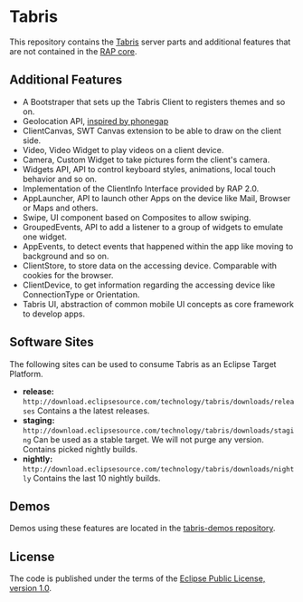Tabris
======

This repository contains the [Tabris](http://developer.eclipsesource.com/tabris/) server parts and additional features that are not contained in the [RAP core](http://eclipse.org/rap/).     

Additional Features
-------------------
* A Bootstraper that sets up the Tabris Client to registers themes and so on. 
* Geolocation API, [inspired by phonegap](http://docs.phonegap.com/en/1.4.1/phonegap_geolocation_geolocation.md.html#Geolocation)
* ClientCanvas, SWT Canvas extension to be able to draw on the client side.
* Video, Video Widget to play videos on a client device.
* Camera, Custom Widget to take pictures form the client's camera.
* Widgets API, API to control keyboard styles, animations, local touch behavior and so on.
* Implementation of the ClientInfo Interface provided by RAP 2.0.
* AppLauncher, API to launch other Apps on the device like Mail, Browser or Maps and others.
* Swipe, UI component based on Composites to allow swiping.
* GroupedEvents, API to add a listener to a group of widgets to emulate one widget.
* AppEvents, to detect events that happened within the app like moving to background and so on.
* ClientStore, to store data on the accessing device. Comparable with cookies for the browser.
* ClientDevice, to get information regarding the accessing device like ConnectionType or Orientation.
* Tabris UI, abstraction of common mobile UI concepts as core framework to develop apps.

Software Sites
--------------
The following sites can be used to consume Tabris as an Eclipse Target Platform.  
* **release:** `http://download.eclipsesource.com/technology/tabris/downloads/releases` Contains a the latest releases.  
* **staging:** `http://download.eclipsesource.com/technology/tabris/downloads/staging` Can be used as a stable target. We will not purge any version. Contains picked nightly builds.  
* **nightly:** `http://download.eclipsesource.com/technology/tabris/downloads/nightly` Contains the last 10 nightly builds.

Demos
-----
Demos using these features are located in the [tabris-demos repository](https://github.com/eclipsesource/tabris-demos).

License
-------
The code is published under the terms of the [Eclipse Public License, version 1.0](http://www.eclipse.org/legal/epl-v10.html).
